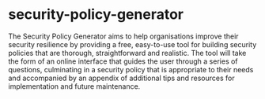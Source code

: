 # security-policy-generator
The Security Policy Generator aims to help organisations improve their security resilience by providing a free, easy-to-use tool for building security policies that are thorough, straightforward and realistic. The tool will take the form of an online interface that guides the user through a series of questions, culminating in a security policy that is appropriate to their needs and accompanied by an appendix of additional tips and resources for implementation and future maintenance.
